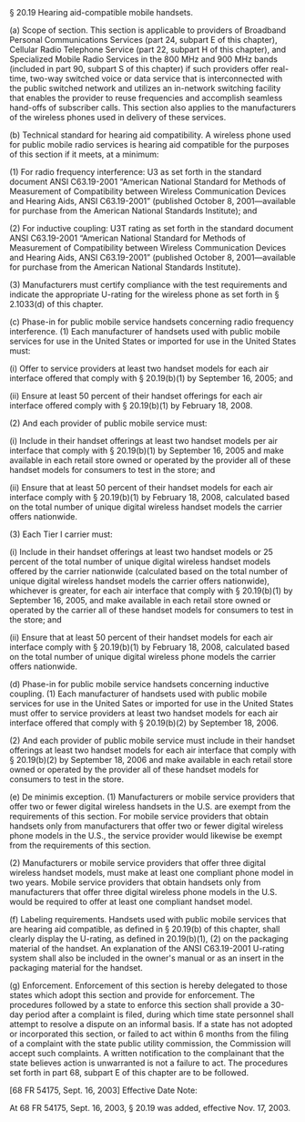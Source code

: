 <SECTION>
<SECTNO>§ 20.19</SECTNO>
<SUBJECT>Hearing aid-compatible mobile handsets.</SUBJECT>
<P>
(a)
<E T="03">Scope of section.</E>
This section is applicable to providers of Broadband Personal Communications Services (part 24, subpart E of this chapter), Cellular Radio Telephone Service (part 22, subpart H of this chapter), and Specialized Mobile Radio Services in the 800 MHz and 900 MHz bands (included in part 90, subpart S of this chapter) if such providers offer real-time, two-way switched voice or data service that is interconnected with the public switched network and utilizes an in-network switching facility that enables the provider to reuse frequencies and accomplish seamless hand-offs of subscriber calls. This section also applies to the manufacturers of the wireless phones used in delivery of these services.
</P>
<P>
(b)
<E T="03">Technical standard for hearing aid compatibility.</E>
A wireless phone used for public mobile radio services is hearing aid compatible for the purposes of this section if it meets, at a minimum:
<PRTPAGE P="20"/>
</P>
<P>
(1) For radio frequency interference: U3 as set forth in the standard document ANSI C63.19-2001 “American National Standard for Methods of Measurement of Compatibility between Wireless Communication Devices and Hearing Aids, ANSI C63.19-2001” (published October 8, 2001—available for purchase from the American National Standards Institute); and
</P>
<P>
(2) For inductive coupling: U3T rating as set forth in the standard document ANSI C63.19-2001 “American National Standard for Methods of Measurement of Compatibility between Wireless Communication Devices and Hearing Aids, ANSI C63.19-2001” (published October 8, 2001—available for purchase from the American National Standards Institute).
</P>
<P>
(3) Manufacturers must certify compliance with the test requirements and indicate the appropriate U-rating for the wireless phone as set forth in § 2.1033(d) of this chapter.
</P>
<P>
(c)
<E T="03">
Phase-in for public mobile service handsets concerning radio frequency interference.
</E>
(1) Each manufacturer of handsets used with public mobile services for use in the United States or imported for use in the United States must:
</P>
<P>
(i) Offer to service providers at least two handset models for each air interface offered that comply with § 20.19(b)(1) by September 16, 2005; and
</P>
<P>
(ii) Ensure at least 50 percent of their handset offerings for each air interface offered comply with § 20.19(b)(1) by February 18, 2008.
</P>
<P>
(2) And each provider of public mobile service must:
</P>
<P>
(i) Include in their handset offerings at least two handset models per air interface that comply with § 20.19(b)(1) by September 16, 2005 and make available in each retail store owned or operated by the provider all of these handset models for consumers to test in the store; and
</P>
<P>
(ii) Ensure that at least 50 percent of their handset models for each air interface comply with § 20.19(b)(1) by February 18, 2008, calculated based on the total number of unique digital wireless handset models the carrier offers nationwide.
</P>
<P>(3) Each Tier I carrier must:</P>
<P>
(i) Include in their handset offerings at least two handset models or 25 percent of the total number of unique digital wireless handset models offered by the carrier nationwide (calculated based on the total number of unique digital wireless handset models the carrier offers nationwide), whichever is greater, for each air interface that comply with § 20.19(b)(1) by September 16, 2005, and make available in each retail store owned or operated by the carrier all of these handset models for consumers to test in the store; and
</P>
<P>
(ii) Ensure that at least 50 percent of their handset models for each air interface comply with § 20.19(b)(1) by February 18, 2008, calculated based on the total number of unique digital wireless phone models the carrier offers nationwide.
</P>
<P>
(d)
<E T="03">
Phase-in for public mobile service handsets concerning inductive coupling.
</E>
(1) Each manufacturer of handsets used with public mobile services for use in the United Sates or imported for use in the United States must offer to service providers at least two handset models for each air interface offered that comply with § 20.19(b)(2) by September 18, 2006.
</P>
<P>
(2) And each provider of public mobile service must include in their handset offerings at least two handset models for each air interface that comply with § 20.19(b)(2) by September 18, 2006 and make available in each retail store owned or operated by the provider all of these handset models for consumers to test in the store.
</P>
<P>
(e)
<E T="03">De minimis exception.</E>
(1) Manufacturers or mobile service providers that offer two or fewer digital wireless handsets in the U.S. are exempt from the requirements of this section. For mobile service providers that obtain handsets only from manufacturers that offer two or fewer digital wireless phone models in the U.S., the service provider would likewise be exempt from the requirements of this section.
</P>
<P>
(2) Manufacturers or mobile service providers that offer three digital wireless handset models, must make at least one compliant phone model in two years. Mobile service providers that obtain handsets only from manufacturers that offer three digital wireless phone models in the U.S. would be
<PRTPAGE P="21"/>
required to offer at least one compliant handset model.
</P>
<P>
(f)
<E T="03">Labeling requirements.</E>
Handsets used with public mobile services that are hearing aid compatible, as defined in § 20.19(b) of this chapter, shall clearly display the U-rating, as defined in 20.19(b)(1), (2) on the packaging material of the handset. An explanation of the ANSI C63.19-2001 U-rating system shall also be included in the owner's manual or as an insert in the packaging material for the handset.
</P>
<P>
(g)
<E T="03">Enforcement.</E>
Enforcement of this section is hereby delegated to those states which adopt this section and provide for enforcement. The procedures followed by a state to enforce this section shall provide a 30-day period after a complaint is filed, during which time state personnel shall attempt to resolve a dispute on an informal basis. If a state has not adopted or incorporated this section, or failed to act within 6 months from the filing of a complaint with the state public utility commission, the Commission will accept such complaints. A written notification to the complainant that the state believes action is unwarranted is not a failure to act. The procedures set forth in part 68, subpart E of this chapter are to be followed.
</P>
<CITA>[68 FR 54175, Sept. 16, 2003]</CITA>
<EFFDNOTP>
<HD SOURCE="HED">Effective Date Note:</HD>
<P>
At 68 FR 54175, Sept. 16, 2003, § 20.19 was added, effective Nov. 17, 2003.
</P>
</EFFDNOTP>
</SECTION>
<SECTION>
